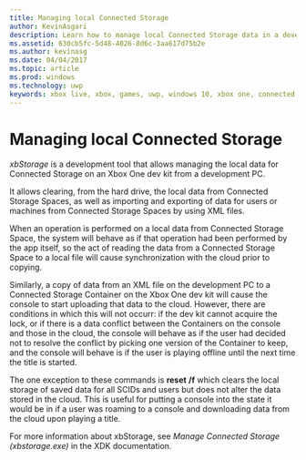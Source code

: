 ```yaml
---
title: Managing local Connected Storage
author: KevinAsgari
description: Learn how to manage local Connected Storage data in a development environment.
ms.assetid: 630cb5fc-5d48-4026-8d6c-3aa617d75b2e
ms.author: kevinasg
ms.date: 04/04/2017
ms.topic: article
ms.prod: windows
ms.technology: uwp
keywords: xbox live, xbox, games, uwp, windows 10, xbox one, connected storage
---
```


# Managing local Connected Storage

*xbStorage* is a development tool that allows managing the local data for Connected Storage on an Xbox One dev kit from a development PC.

It allows clearing, from the hard drive, the local data from Connected Storage Spaces, as well as importing and exporting of data for users or machines from Connected Storage Spaces by using XML files.

When an operation is performed on a local data from Connected Storage Space, the system will behave as if that operation had been performed by the app itself, so the act of reading the data from a Connected Storage Space to a local file will cause synchronization with the cloud prior to copying.

Similarly, a copy of data from an XML file on the development PC to a Connected Storage Container on the Xbox One dev kit will cause the console to start uploading that data to the cloud. However, there are conditions in which this will not occurr: if the dev kit cannot acquire the lock, or if there is a data conflict between the Containers on the console and those in the cloud, the console will behave as if the user had decided not to resolve the conflict by picking one version of the Container to keep, and the console will behave is if the user is playing offline until the next time the title is started.

The one exception to these commands is **reset** **/f** which clears the local storage of saved data for all SCIDs and users but does not alter the data stored in the cloud. This is useful for putting a console into the state it would be in if a user was roaming to a console and downloading data from the cloud upon playing a title.

For more information about xbStorage, see *Manage Connected Storage (xbstorage.exe)* in the XDK documentation.

